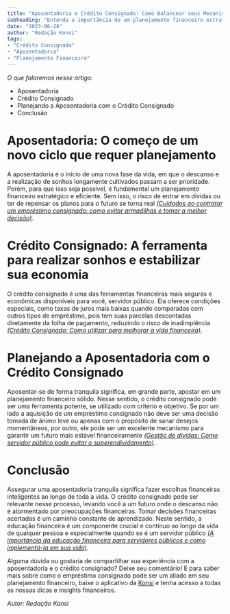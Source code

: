 ```yaml
---
title: "Aposentadoria e Crédito Consignado: Como Balancear seus Mecanismos para um Futuro Tranquilo"
subheading: "Entenda a importância de um planejamento financeiro estratégico que inclui a aposentadoria e o empréstimo consignado como aliados para sua estabilidade econômica"
date: "2023-06-28"
author: "Redação Konsi"
tags:
- "Crédito Consignado"
- "Aposentadoria"
- "Planejamento Financeiro"
---
```


_O que falaremos nesse artigo:_
* Aposentadoria
* Crédito Consignado
* Planejando a Aposentadoria com o Crédito Consignado
* Conclusão

# Aposentadoria: O começo de um novo ciclo que requer planejamento

A aposentadoria é o início de uma nova fase da vida, em que o descanso e a realização de sonhos longamente cultivados passam a ser prioridade. Porém, para que isso seja possível, é fundamental um planejamento financeiro estratégico e eficiente. Sem isso, o risco de entrar em dívidas ou ter de repensar os planos para o futuro se torna real [_(Cuidados ao contratar um empréstimo consignado: como evitar armadilhas e tomar a melhor decisão)_](https://konsi.com.br/postagens/cuidados-ao-contratar-um-emprstimo-consignado-como-evitar-armadilhas-e-tomar-a-melhor-deciso).

# Crédito Consignado: A ferramenta para realizar sonhos e estabilizar sua economia

O crédito consignado é uma das ferramentas financeiras mais seguras e econômicas disponíveis para você, servidor público. Ela oferece condições especiais, como taxas de juros mais baixas quando comparadas com outros tipos de empréstimo, pois tem suas parcelas descontadas diretamente da folha de pagamento, reduzindo o risco de inadimplência [_(Crédito Consignado: Como utilizar para melhorar a vida financeira)_](https://konsi.com.br/postagens/crdito-consignado-como-utiliz-lo-para-melhorar-sua-vida-financeira).

# Planejando a Aposentadoria com o Crédito Consignado

Aposentar-se de forma tranquila significa, em grande parte, apostar em um planejamento financeiro sólido. Nesse sentido, o crédito consignado pode ser uma ferramenta potente, se utilizado com critério e objetivo. Se por um lado a aquisição de um empréstimo consignado não deve ser uma decisão tomada de ânimo leve ou apenas com o propósito de sanar desejos momentâneos, por outro, ele pode ser um excelente mecanismo para garantir um futuro mais estável financeiramente [_(Gestão de dívidas: Como servidor público pode evitar o superendividamento)_](https://konsi.com.br/postagens/gesto-de-dvidas-como-servidor-pblico-pode-evitar-o-superendividamento).

# Conclusão

Assegurar uma aposentadoria tranquila significa fazer escolhas financeiras inteligentes ao longo de toda a vida. O crédito consignado pode ser relevante nesse processo, levando você a um futuro onde o descanso não é atormentado por preocupações financeiras. Tomar decisões financeiras acertadas é um caminho constante de aprendizado. Neste sentido, a educação financeira é um componente crucial e contínuo ao longo da vida de qualquer pessoa e especialmente quando se é um servidor público [_(A importância da educação financeira para servidores públicos e como implementá-la em sua vida)_](https://konsi.com.br/postagens/a-importncia-da-educao-financeira-para-servidores-pblicos-e-como-implement-la-em-sua-vida).

Alguma dúvida ou gostaria de compartilhar sua experiência com a aposentadoria e o crédito consignado? Deixe seu comentário! E para saber mais sobre como o empréstimo consignado pode ser um aliado em seu planejamento financeiro, baixe o aplicativo da [Konsi](https://konsi.com.br/download) e tenha acesso a todas as nossas dicas e insights financeiros. 

_Autor: Redação Konsi_